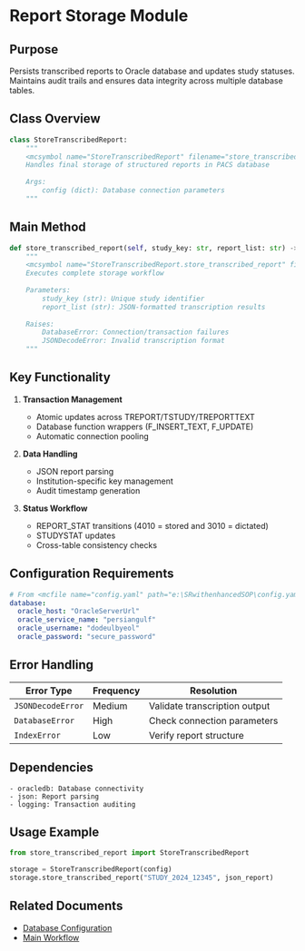 # Report Storage Module

## Purpose
Persists transcribed reports to Oracle database and updates study statuses. Maintains audit trails and ensures data integrity across multiple database tables.

## Class Overview
```python
class StoreTranscribedReport:
    """
    <mcsymbol name="StoreTranscribedReport" filename="store_transcribed_report.py" path="e:\SRwithenhancedSOP\store_transcribed_report.py" startline="3" type="class"></mcsymbol>
    Handles final storage of structured reports in PACS database
    
    Args:
        config (dict): Database connection parameters
    """
```

## Main Method
```python
def store_transcribed_report(self, study_key: str, report_list: str) -> None:
    """
    <mcsymbol name="StoreTranscribedReport.store_transcribed_report" filename="store_transcribed_report.py" path="e:\SRwithenhancedSOP\store_transcribed_report.py" startline="9" type="function"></mcsymbol>
    Executes complete storage workflow
    
    Parameters:
        study_key (str): Unique study identifier
        report_list (str): JSON-formatted transcription results
    
    Raises:
        DatabaseError: Connection/transaction failures
        JSONDecodeError: Invalid transcription format
    """
```

## Key Functionality
1. **Transaction Management**
   - Atomic updates across TREPORT/TSTUDY/TREPORTTEXT
   - Database function wrappers (F_INSERT_TEXT, F_UPDATE)
   - Automatic connection pooling

2. **Data Handling**
   - JSON report parsing
   - Institution-specific key management
   - Audit timestamp generation

3. **Status Workflow**
   - REPORT_STAT transitions (4010 = stored and 3010 = dictated)
   - STUDYSTAT updates
   - Cross-table consistency checks

## Configuration Requirements
```yaml
# From <mcfile name="config.yaml" path="e:\SRwithenhancedSOP\config.yaml"></mcfile>
database:
  oracle_host: "OracleServerUrl"
  oracle_service_name: "persiangulf"
  oracle_username: "dodeulbyeol"
  oracle_password: "secure_password"
```

## Error Handling
| Error Type            | Frequency | Resolution                      |
|-----------------------|-----------|---------------------------------|
| `JSONDecodeError`      | Medium    | Validate transcription output   |
| `DatabaseError`       | High      | Check connection parameters     |
| `IndexError`          | Low       | Verify report structure         |

## Dependencies
```text
- oracledb: Database connectivity
- json: Report parsing
- logging: Transaction auditing
```

## Usage Example
```python
from store_transcribed_report import StoreTranscribedReport

storage = StoreTranscribedReport(config)
storage.store_transcribed_report("STUDY_2024_12345", json_report)
```

## Related Documents
- [Database Configuration](high_level/config_reference.md)
- [Main Workflow](modules/main.md)
```